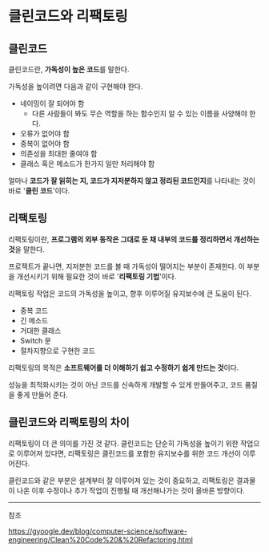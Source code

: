 # 클린코드와 리팩토링

## 클린코드

클린코드란, **가독성이 높은 코드**를 말한다.

가독성을 높이려면 다음과 같이 구현해야 한다.

- 네이밍이 잘 되어야 함
	- 다른 사람들이 봐도 무슨 역할을 하는 함수인지 알 수 있는 이름을 사양해야 한다. 
- 오류가 없어야 함
- 중복이 없어야 함
- 의존성을 최대한 줄여야 함
- 클래스 혹은 메소드가 한가지 일만 처리해야 함

얼마나 **코드가 잘 읽히는 지, 코드가 지저분하지 않고 정리된 코드인지**를 나타내는 것이 바로 '**클린 코드**'이다.


## 리팩토링

리팩토링이란, **프로그램의 외부 동작은 그대로 둔 채 내부의 코드를 정리하면서 개선하는 것**을 말한다.

프로젝트가 끝나면, 지저분한 코드를 볼 때 가독성이 떨어지는 부분이 존재한다. 이 부분을 개선시키기 위해 필요한 것이 바로 '**리팩토링 기법**'이다.

리팩토링 작업은 코드의 가독성을 높이고, 향후 이루어질 유지보수에 큰 도움이 된다.

- 중복 코드
- 긴 메소드
- 거대한 클래스
- Switch 문
- 절차지향으로 구현한 코드

리팩토링의 목적은 **소프트웨어를 더 이해하기 쉽고 수정하기 쉽게 만드는 것**이다.

성능을 최적화시키는 것이 아닌 코드를 신속하게 개발할 수 있게 만들어주고, 코드 품질을 좋게 만들어 준다.


## 클린코드와 리팩토링의 차이

리팩토링이 더 큰 의미를 가진 것 같다.
클린코드는 단순히 가독성을 높이기 위한 작업으로 이루어져 있다면, 리팩토링은 클린코드를 포함한 유지보수를 위한 코드 개선이 이루어진다.

클린코드와 같은 부분은 설계부터 잘 이루어져 있는 것이 중요하고, 리팩토링은 결과물이 나온 이후 수정이나 추가 작업이 진행될 때 개선해나가는 것이 올바른 방향이다.

---

참조

https://gyoogle.dev/blog/computer-science/software-engineering/Clean%20Code%20&%20Refactoring.html
  
